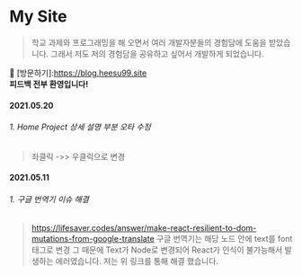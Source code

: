 # My Site
> 학교 과제와 프로그래밍을 해 오면서 여러 개발자분들의 경험담에 도움을 받았습니다.
> 그래서 저도 저의 경험담을 공유하고 싶어서 개발하게 되었습니다.

:running: [방문하기]:https://blog.heesu99.site  
**피드백 전부 환영입니다!**

#### 2021.05.20
###### 1. Home Project 상세 설명 부분 오타 수정
> 좌클릭 ->> 우클릭으로 변경

#### 2021.05.11
###### 1. 구글 번역기 이슈 해결 
> https://lifesaver.codes/answer/make-react-resilient-to-dom-mutations-from-google-translate
> 구글 번역기는 해당 노드 안에 text를 font태그로 변경
> 그 때문에 Text가 Node로 변경되어 React가 인식이 불가능해서 발생하는 에러였습니다.
> 저는 위 링크를 통해 해결 했습니다.
